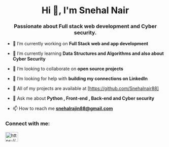 
<h1 align="center">Hi 👋, I'm Snehal Nair</h1>
<h3 align="center">Passionate about Full stack web development and Cyber security.</h3>

- 🔭 I’m currently working on **Full Stack web and app development**

- 🌱 I’m currently learning **Data Structures and Algorithms and also about Cyber Security**

- 👯 I’m looking to collaborate on **open source projects**

- 🤝 I’m looking for help with **building my connections on LinkedIn**

- 📝 All of my projects are available at [https://github.com/Snehalnair88]

- 💬 Ask me about **Python , Front-end , Back-end and Cyber security**

- 📫 How to reach me **snehalrajin88@gmail.com**

<h3 align="left">Connect with me:</h3>
<p align="left">
<a href="https://www.linkedin.com/in/snehal-nair-2980b41b9" target="_blank"><img align="center" src="https://raw.githubusercontent.com/rahuldkjain/github-profile-readme-generator/master/src/images/icons/Social/linked-in-alt.svg" alt="https://www.linkedin.com/in/snehal-nair-2980b41b9" height="30" width="40" /></a>
